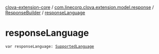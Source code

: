 [clova-extension-core](../../index.md) / [com.linecorp.clova.extension.model.response](../index.md) / [ResponseBuilder](index.md) / [responseLanguage](./response-language.md)

# responseLanguage

`var responseLanguage: `[`SupportedLanguage`](../-supported-language/index.md)